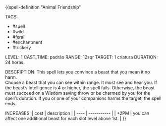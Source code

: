 {{spell-definition "Animal Friendship"

TAGS:
- #spell
- #wild
- #feral
- #enchantment
- #trickery

LEVEL: 1
CAST_TIME: padrão
RANGE: 12sqr
TARGET: 1 criatura
DURATION: 24 horas.

DESCRIPTION:
This spell lets you convince a beast that you mean it no harm.  
Choose a beast that you can see within range. It must see and hear you. If the beast’s Intelligence is 4 or higher, the spell fails. Otherwise, the beast must succeed on a Wisdom saving throw or be charmed by you for the spell’s duration. If you or one of your companions harms the target, the spell ends.

INCREASES:
| cost | description |
| ---- | ----------- |
| +2PM | you can affect one additional beast for each slot level above 1st. |
}}
